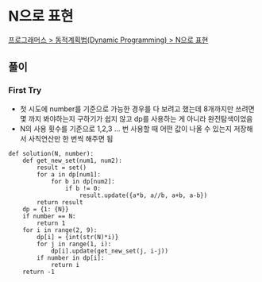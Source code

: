 # N으로 표현

[프로그래머스 > 동적계획법(Dynamic Programming) > N으로 표현](https://school.programmers.co.kr/learn/courses/30/lessons/42895)

## 풀이

### First Try
- 첫 시도에 number를 기준으로 가능한 경우를 다 보려고 했는데 8개까지만 쓰려면 몇 까지 봐야하는지 구하기가 쉽지 않고 dp를 사용하는 게 아니라 완전탐색이었음
- N의 사용 횟수를 기준으로 1,2,3 ... 번 사용할 때 어떤 값이 나올 수 있는지 저장해서 사칙연산만 한 번씩 해주면 됨
```
def solution(N, number):
    def get_new_set(num1, num2):
        result = set()
        for a in dp[num1]:
            for b in dp[num2]:
                if b != 0:
                    result.update({a*b, a//b, a+b, a-b})
        return result
    dp = {1: {N}}
    if number == N:
        return 1
    for i in range(2, 9):
        dp[i] = {int(str(N)*i)}
        for j in range(1, i):
            dp[i].update(get_new_set(j, i-j))
        if number in dp[i]:
            return i
    return -1
```
